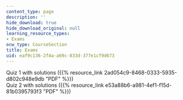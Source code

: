 ```yaml
---
content_type: page
description: ''
hide_download: true
hide_download_original: null
learning_resource_types:
- Exams
ocw_type: CourseSection
title: Exams
uid: eaf9c136-2f4a-a69c-833d-377e1cf9d673
---
```


Quiz 1 with solutions ({{% resource_link 2ad054c9-8468-0333-5935-d802c948e9db "PDF" %}})  
Quiz 2 with solutions ({{% resource_link e53a88b6-a981-4ef1-f15d-81b0395793f3 "PDF" %}})